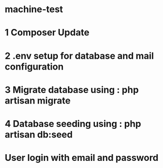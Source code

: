 # machine-test


# 1  Composer Update
# 2  .env setup for database and mail configuration
# 3  Migrate database using : php artisan migrate 
# 4  Database seeding using : php artisan db:seed 

# User login with email and password